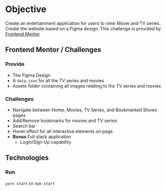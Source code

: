 # Objective

Create an entertainment application for users to view Movie and TV series. Create the website based on a Figma design. This challenge is provided by [Frontend Mentor](https://www.frontendmentor.io/challenges/entertainment-web-app-J-UhgAW1X)

## Frontend Mentor / Challenges

### Provide
- The Figma Design
- A `data.json` for all the TV series and movies
- Assets folder containing all images relating to the TV series and movies

### Challenges
- Navigate between Home, Movies, TV Series, and Bookmarked Shows pages
- Add/Remove bookmarks for movies and TV series
- Search bar
- Hover effect for all interactive elements on page
- **Bonus** Full stack application
    - Login/Sign Up capability

## Technologies

### Run 

`yarn start` or `npm start`
